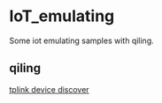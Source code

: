 # IoT_emulating
Some iot emulating samples with qiling. 




## qiling 

[tplink device discover]()
